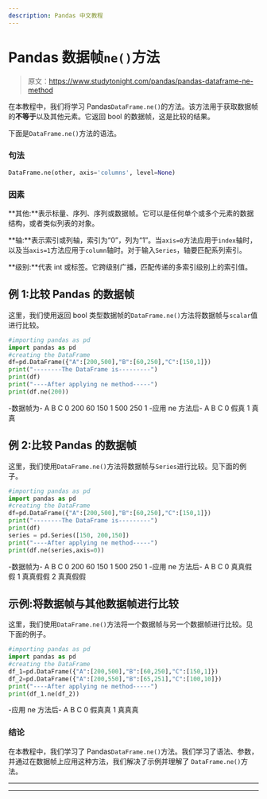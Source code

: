 ```yaml
---
description: Pandas 中文教程
---
```


# Pandas 数据帧`ne()`方法

> 原文：<https://www.studytonight.com/pandas/pandas-dataframe-ne-method>

在本教程中，我们将学习 Pandas`DataFrame.ne()`的方法。该方法用于获取数据帧的**不等于**以及其他元素。它返回 bool 的数据帧，这是比较的结果。

下面是`DataFrame.ne()`方法的语法。

### 句法

```py
DataFrame.ne(other, axis='columns', level=None)
```

### 因素

**其他:**表示标量、序列、序列或数据帧。它可以是任何单个或多个元素的数据结构，或者类似列表的对象。

**轴:**表示索引或列轴，索引为“0”，列为“1”。当`axis=0`方法应用于`index`轴时，以及当`axis=1`方法应用于`column`轴时。对于输入`Series`，轴要匹配系列索引。

**级别:**代表 int 或标签。它跨级别广播，匹配传递的多索引级别上的索引值。

## 例 1:比较 Pandas 的数据帧

这里，我们使用返回 bool 类型数据帧的`DataFrame.ne()`方法将数据帧与`scalar`值进行比较。

```py
#importing pandas as pd
import pandas as pd
#creating the DataFrame
df=pd.DataFrame({"A":[200,500],"B":[60,250],"C":[150,1]})
print("--------The DataFrame is---------")
print(df)
print("----After applying ne method-----")
print(df.ne(200))
```

-数据帧为-
A B C
0 200 60 150
1 500 250 1
-应用 ne 方法后-
A B C
0 假真
1 真真

## 例 2:比较 Pandas 的数据帧

这里，我们使用`DataFrame.ne()`方法将数据帧与`Series`进行比较。见下面的例子。

```py
#importing pandas as pd
import pandas as pd
#creating the DataFrame
df=pd.DataFrame({"A":[200,500],"B":[60,250],"C":[150,1]})
print("--------The DataFrame is---------")
print(df)
series = pd.Series([150, 200,150]) 
print("----After applying ne method-----")
print(df.ne(series,axis=0))
```

-数据帧为-
A B C
0 200 60 150
1 500 250 1
-应用 ne 方法后-
A B C
0 真真假假
1 真真假假
2 真真假假

## 示例:将数据帧与其他数据帧进行比较

这里，我们使用`DataFrame.ne()`方法将一个数据帧与另一个数据帧进行比较。见下面的例子。

```py
#importing pandas as pd
import pandas as pd
#creating the DataFrame
df_1=pd.DataFrame({"A":[200,500],"B":[60,250],"C":[150,1]})
df_2=pd.DataFrame({"A":[200,550],"B":[65,251],"C":[100,10]})
print("----After applying ne method-----")
print(df_1.ne(df_2))
```

-应用 ne 方法后-
A B C
0 假真真
1 真真真

### 结论

在本教程中，我们学习了 Pandas`DataFrame.ne()`方法。我们学习了语法、参数，并通过在数据帧上应用这种方法，我们解决了示例并理解了 `DataFrame.ne()`方法。

* * *

* * *